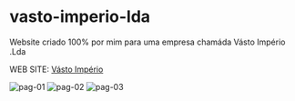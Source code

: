 # vasto-imperio-lda
 Website criado 100% por mim para uma empresa chamáda Vásto Império .Lda

WEB SITE:
<a href="https://galinha2.github.io/vasto-imperio-lda/pagina-principal/index.html">Vásto Império</a>

![pag-01](https://github.com/Galinha2/vasto-imperio-lda/assets/161582309/1daab666-9453-41b2-9ebf-79cce5609381)
![pag-02](https://github.com/Galinha2/vasto-imperio-lda/assets/161582309/8858a92b-c2a2-4ca3-8478-1eb1b8694159)
![pag-03](https://github.com/Galinha2/vasto-imperio-lda/assets/161582309/a5464ce4-4ca0-4376-9261-5eddefe084fc)

